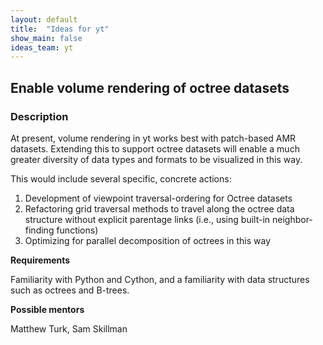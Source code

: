 ```yaml
---
layout: default
title:  "Ideas for yt"
show_main: false
ideas_team: yt
---
```


## Enable volume rendering of octree datasets

### Description

At present, volume rendering in yt works best with patch-based AMR datasets.  Extending this to support octree datasets will enable a much greater diversity of data types and formats to be visualized in this way.

This would include several specific, concrete actions:

1. Development of viewpoint traversal-ordering for Octree datasets
1. Refactoring grid traversal methods to travel along the octree data structure without explicit parentage links (i.e., using built-in neighbor-finding functions)
1. Optimizing for parallel decomposition of octrees in this way

**Requirements**

Familiarity with Python and Cython, and a familiarity with data structures such as octrees and B-trees.

**Possible mentors**

Matthew Turk, Sam Skillman
